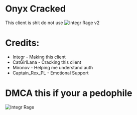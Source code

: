 # Onyx Cracked 
 This client is shit do not use
![Integr Rage v2](https://github.com/user-attachments/assets/c2eed999-4618-4cdf-a62f-81a87ef70e5f)


# Credits:

- Integr - Making this client
- CatGirlLana - Cracking this client
- Mironov - Helping me understand auth
- Captain_Rex_PL - Emotional Support




# DMCA this if your a pedophile
![Integr Rage](https://github.com/user-attachments/assets/a37086a3-5a2f-46d0-9394-d4cc309583c9)
